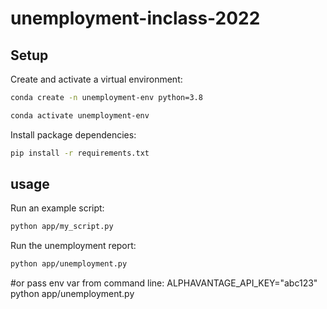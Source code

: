 # unemployment-inclass-2022

## Setup


Create and activate a virtual environment:

```sh
conda create -n unemployment-env python=3.8

conda activate unemployment-env
```

Install package dependencies:

```sh
pip install -r requirements.txt
```


## usage

Run an example script:

```sh
python app/my_script.py 
```

Run the unemployment report:

```sh
python app/unemployment.py 
```

#or pass env var from command line:
ALPHAVANTAGE_API_KEY="abc123" python app/unemployment.py
